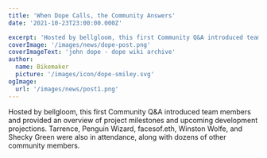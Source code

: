 ```yaml
---
title: 'When Dope Calls, the Community Answers'
date: '2021-10-23T23:00:00.000Z'

excerpt: 'Hosted by bellgloom, this first Community Q&A introduced team members and provided an overview of project milestones and upcoming development projections. Tarrence, Penguin Wizard, facesof.eth, Winston Wolfe, and Shecky Green were also in attendance, along with dozens of other community members.'
coverImage: '/images/news/dope-post.png'
coverImageText: 'john dope - dope wiki archive'
author:
  name: Bikemaker
  picture: '/images/icon/dope-smiley.svg'
ogImage:
  url: '/images/news/post1.png'
---
```


Hosted by bellgloom, this first Community Q&A introduced team members and provided an overview of project milestones and upcoming development projections. Tarrence, Penguin Wizard, facesof.eth, Winston Wolfe, and Shecky Green were also in attendance, along with dozens of other community members.